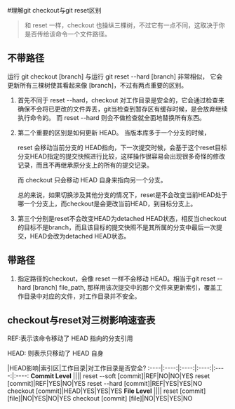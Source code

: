 #理解git checkout与git reset区别
>和 reset 一样，checkout 也操纵三棵树，不过它有一点不同，这取决于你是否传给该命令一个文件路径。

##  不带路径
运行 git checkout \[branch] 与运行 git reset --hard \[branch] 非常相似，
它会更新所有三棵树使其看起来像 \[branch]，不过有两点重要的区别。

1.  首先不同于 reset --hard，checkout 对工作目录是安全的，它会通过检查来确保不会将已更改的文件弄丢，git当检查到暂存区有缓存时候，是会放弃继续执行命令的。 而 reset --hard 则会不做检查就全面地替换所有东西。

1.  第二个重要的区别是如何更新 HEAD。 当版本库多于一个分支的时候，

    reset 会移动当前分支的 HEAD指向，下一次提交时候，会基于这个reset目标分支HEAD指定的提交快照进行比较，这样操作很容易会出现很多奇怪的修改记录，而且不再继承原分支上的所有的提交记录。

    而 checkout 只会移动 HEAD 自身来指向另一个分支。
    
    总的来说，如果切换涉及其他分支的情况下，reset是不会改变当前HEAD处于哪一个分支上，而checkout是会更改当前HEAD，到目标分支上。

1.  第三个分别是reset不会改变HEAD为detached HEAD状态，相反当checkout的目标不是branch，而且该目标的提交快照不是其所属的分支中最后一次提交，HEAD会改为detached HEAD状态。

##  带路径
1.  指定路径的checkout，会像 reset 一样不会移动 HEAD。相当于git reset --hard \[branch] file_path, 那样用该次提交中的那个文件来更新索引，覆盖工作目录中对应的文件，对工作目录并不安全。

##  checkout与reset对三树影响速查表

REF:表示该命令移动了 HEAD 指向的分支引用

HEAD: 则表示只移动了 HEAD 自身

|HEAD影响|索引区|工作目录|对工作目录是否安全?
:----|:----:|:----:|:----:|:----:|:----:
**Commit Level** ||||
reset --soft \[commit]|REF|NO|NO|YES
reset \[commit]|REF|YES|NO|YES
reset --hard \[commit]|REF|YES|YES|NO
checkout \[commit]|HEAD|YES|YES|YES
**File Level** ||||
reset \[commit] \[file]|NO|YES|NO|YES
checkout \[commit] \[file]|NO|YES|YES|NO


